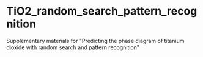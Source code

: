 # TiO2_random_search_pattern_recognition
Supplementary materials for "Predicting the phase diagram of titanium dioxide with random search and pattern recognition"
